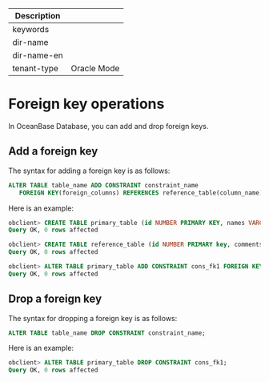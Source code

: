 | Description   |                 |
|---------------|-----------------|
| keywords      |                 |
| dir-name      |                 |
| dir-name-en   |                 |
| tenant-type   | Oracle Mode     |

# Foreign key operations

In OceanBase Database, you can add and drop foreign keys.

## Add a foreign key

The syntax for adding a foreign key is as follows:

```sql
ALTER TABLE table_name ADD CONSTRAINT constraint_name
   FOREIGN KEY(foreign_columns) REFERENCES reference_table(column_name);
```

Here is an example:

```sql
obclient> CREATE TABLE primary_table (id NUMBER PRIMARY KEY, names VARCHAR(100) NOT NULL, foreign_col NUMBER);
Query OK, 0 rows affected

obclient> CREATE TABLE reference_table (id NUMBER PRIMARY key, comments VARCHAR2(100) NOT NULL);
Query OK, 0 rows affected

obclient> ALTER TABLE primary_table ADD CONSTRAINT cons_fk1 FOREIGN KEY(foreign_col) REFERENCES reference_table(id);
Query OK, 0 rows affected
```

## Drop a foreign key

The syntax for dropping a foreign key is as follows:

```sql
ALTER TABLE table_name DROP CONSTRAINT constraint_name;
```

Here is an example:

```sql
obclient> ALTER TABLE primary_table DROP CONSTRAINT cons_fk1;
Query OK, 0 rows affected
```
